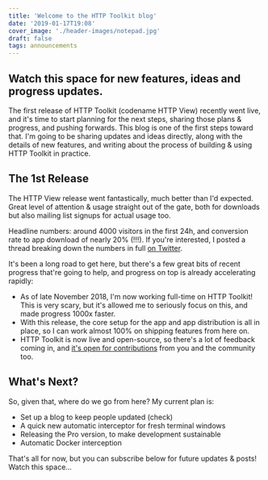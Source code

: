 ```yaml
---
title: 'Welcome to the HTTP Toolkit blog'
date: '2019-01-17T19:08'
cover_image: './header-images/notepad.jpg'
draft: false
tags: announcements
---
```


## Watch this space for new features, ideas and progress updates.

The first release of HTTP Toolkit (codename HTTP View) recently went live, and it's time to start planning for the next steps, sharing those plans & progress, and pushing forwards. This blog is one of the first steps toward that. I'm going to be sharing updates and ideas directly, along with the details of new features, and writing about the process of building & using HTTP Toolkit in practice.

## The 1st Release

The HTTP View release went fantastically, much better than I'd expected. Great level of attention & usage straight out of the gate, both for downloads but also mailing list signups for actual usage too.

Headline numbers: around 4000 visitors in the first 24h, and conversion rate to app download of nearly 20% (!!!). If you're interested, I posted a thread breaking down the numbers in full [on Twitter](https://twitter.com/pimterry/status/1083352529138790400).

It's been a long road to get here, but there's a few great bits of recent progress that're going to help, and progress on top is already accelerating rapidly:

* As of late November 2018, I'm now working full-time on HTTP Toolkit! This is very scary, but it's allowed me to seriously focus on this, and made progress 1000x faster.
* With this release, the core setup for the app and app distribution is all in place, so I can work almost 100% on shipping features from here on.
* HTTP Toolkit is now live and open-source, so there's a lot of feedback coming in, and [it's open for contributions](https://github.com/httptoolkit) from you and the community too.

## What's Next?

So, given that, where do we go from here? My current plan is:

* Set up a blog to keep people updated (check)
* A quick new automatic interceptor for fresh terminal windows
* Releasing the Pro version, to make development sustainable
* Automatic Docker interception

That's all for now, but you can subscribe below for future updates & posts! Watch this space...
